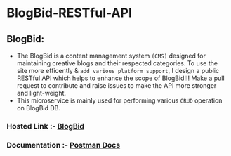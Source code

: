 # BlogBid-RESTful-API
## BlogBid:
- The BlogBid is a content management system `(CMS)` designed for maintaining creative blogs and their respected categories. To
use the site more efficently & `add various platform support`, I design a public RESTful API which helps to enhance the scope
of BlogBid!!! Make a pull request to contribute and raise issues to make the API more stronger and light-weight.
- This microservice is mainly used for performing various `CRUD` operation on BlogBid DB.


### Hosted Link :- [BlogBid](https://blogbid.000webhostapp.com/)
### Documentation :- [Postman Docs](https://documenter.getpostman.com/view/10127431/SzmiWbh6?version=latest)

